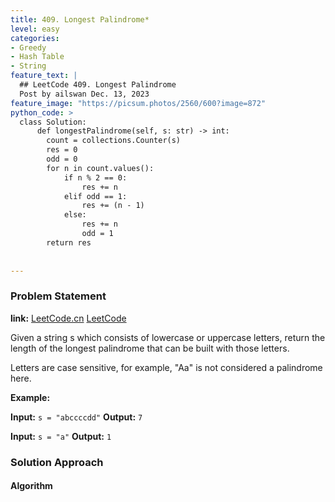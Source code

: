 ```yaml
---
title: 409. Longest Palindrome*
level: easy
categories:
- Greedy
- Hash Table
- String
feature_text: |
  ## LeetCode 409. Longest Palindrome
  Post by ailswan Dec. 13, 2023
feature_image: "https://picsum.photos/2560/600?image=872"
python_code: >
  class Solution:
      def longestPalindrome(self, s: str) -> int:
        count = collections.Counter(s)
        res = 0
        odd = 0
        for n in count.values():
            if n % 2 == 0:
                res += n
            elif odd == 1:
                res += (n - 1)
            else:
                res += n
                odd = 1
        return res
      
         
---
```


### Problem Statement
**link:**
[LeetCode.cn](https://leetcode.cn/problems/longest-palindrome/)
[LeetCode](https://leetcode.com/problems/longest-palindrome/)

Given a string s which consists of lowercase or uppercase letters, return the length of the longest palindrome that can be built with those letters.

Letters are case sensitive, for example, "Aa" is not considered a palindrome here.

 
**Example:**

**Input:** `s = "abccccdd"`
**Output:** `7`
 
**Input:** `s = "a"`
**Output:** `1`

### Solution Approach
 

#### Algorithm
 